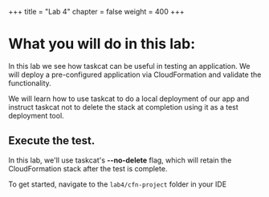 +++
title = "Lab 4"
chapter = false
weight = 400
+++

# What you will do in this lab:
In this lab we see how taskcat can be useful in testing an application.  We will deploy 
a pre-configured application via CloudFormation and validate the functionality.

We will learn how to use taskcat to do a local deployment of our app and instruct 
taskcat not to delete the stack at completion using it as a test deployment tool.


## Execute the test.

In this lab, we'll use taskcat's **--no-delete** flag, which will retain the CloudFormation stack after the test is complete.

To get started, navigate to the `lab4/cfn-project` folder in your IDE
